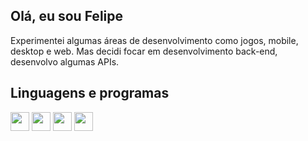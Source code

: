 <head>
  <link rel="stylesheet" href="https://cdn.jsdelivr.net/gh/devicons/devicon@v2.15.1/devicon.min.css">
<head/>

## Olá, eu sou Felipe

<div style="margin-bottom: 2000px">
<a> Experimentei algumas áreas de desenvolvimento como jogos, mobile, desktop e web. Mas decidi focar em desenvolvimento back-end, desenvolvo algumas APIs.
<a/>
<div/>

  
## Linguagens e programas
  
<div>
  <img height=30cm src="https://img.shields.io/badge/-ASP.NET-purple?&logo=dotnet&logoColor=white&style=plastic">
  <img height=30cm src="https://img.shields.io/badge/-MSServer-red?&logoColor=white&style=plastic">
  <img height=30cm src="https://img.shields.io/badge/-Javascript-yellow?&logo=javascript&logoColor=white&style=plastic">
  <img height=30cm src="https://img.shields.io/badge/-Firebird-orange?&style=plastic">
<div/>
